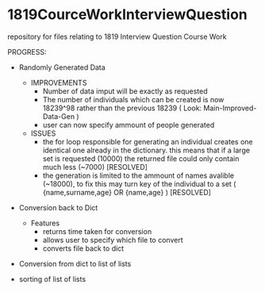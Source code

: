 # 1819CourceWorkInterviewQuestion
repository for files relating to 1819 Interview Question Course Work 


PROGRESS:
- Randomly Generated Data
   - IMPROVEMENTS 
        - Number of data imput will be exactly as requested
        - The number of individuals which can be created is now 18239^98 rather than the previous 18239 ( Look: Main-Improved-Data-Gen ) 
        - user can now specify ammount of people generated 
   - ISSUES
        -    the for loop responsible for generating an individual creates one identical one already in the dictionary. this means that if a large set is requested (10000) the returned file could only contain much less (~7000)  [RESOLVED]
        -    the generation is limited to the ammount of names avalible (~18000), to fix this may turn key of the individual to a set ( {name,surname,age}  OR  {name,age} ) [RESOLVED]

- Conversion back to Dict
   - Features
      - returns time taken for conversion 
      - allows user to specify which file to convert 
      - converts file back to dict 
- Conversion from dict to list of lists 
- sorting of list of lists
